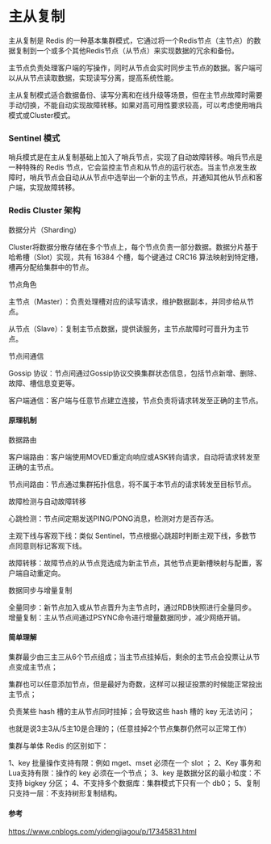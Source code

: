 # 主从复制

主从复制是 Redis 的一种基本集群模式，它通过将一个Redis节点（主节点）的数据复制到一个或多个其他Redis节点（从节点）来实现数据的冗余和备份。

主节点负责处理客户端的写操作，同时从节点会实时同步主节点的数据。客户端可以从从节点读取数据，实现读写分离，提高系统性能。

主从复制模式适合数据备份、读写分离和在线升级等场景，但在主节点故障时需要手动切换，不能自动实现故障转移。如果对高可用性要求较高，可以考虑使用哨兵模式或Cluster模式。

### Sentinel 模式

哨兵模式是在主从复制基础上加入了哨兵节点，实现了自动故障转移。哨兵节点是一种特殊的 Redis 节点，它会监控主节点和从节点的运行状态。当主节点发生故障时，哨兵节点会自动从从节点中选举出一个新的主节点，并通知其他从节点和客户端，实现故障转移。

### Redis Cluster 架构

数据分片（Sharding）

Cluster将数据分散存储在多个节点上，每个节点负责一部分数据。数据分片基于哈希槽（Slot）实现，共有 16384 个槽，每个键通过 CRC16 算法映射到特定槽，槽再分配给集群中的节点。

节点角色

主节点（Master）：负责处理槽对应的读写请求，维护数据副本，并同步给从节点。

从节点（Slave）：复制主节点数据，提供读服务，主节点故障时可晋升为主节点。

节点间通信

Gossip 协议：节点间通过Gossip协议交换集群状态信息，包括节点新增、删除、故障、槽信息变更等。

客户端通信：客户端与任意节点建立连接，节点负责将请求转发至正确的主节点。

#### 原理机制

数据路由

客户端路由：客户端使用MOVED重定向响应或ASK转向请求，自动将请求转发至正确的主节点。

节点间路由：节点通过集群拓扑信息，将不属于本节点的请求转发至目标节点。

故障检测与自动故障转移

心跳检测：节点间定期发送PING/PONG消息，检测对方是否存活。

主观下线与客观下线：类似 Sentinel，节点根据心跳超时判断主观下线，多数节点同意则标记客观下线。

故障转移：故障节点的从节点竞选成为新主节点，其他节点更新槽映射与配置，客户端自动重定向。

数据同步与增量复制

全量同步：新节点加入或从节点晋升为主节点时，通过RDB快照进行全量同步。
增量复制：主从节点间通过PSYNC命令进行增量数据同步，减少网络开销。

#### 简单理解

集群最少由三主三从6个节点组成；当主节点挂掉后，剩余的主节点会投票让从节点变成主节点；

集群也可以任意添加节点，但是最好为奇数，这样可以报证投票的时候能正常投出主节点；

负责某些 hash 槽的主从节点同时挂掉；会导致这些 hash 槽的 key 无法访问；

也就是说3主3从/5主10是合理的；（任意挂掉2个节点集群仍然可以正常工作）





集群与单体 Redis 的区别如下：

1、key 批量操作支持有限：例如 mget、mset 必须在一个 slot ；
2、Key 事务和Lua支持有限：操作的 key 必须在一个节点；
3、key 是数据分区的最小粒度：不支持 bigkey 分区；
4、不支持多个数据库：集群模式下只有一个 db0；
5、复制只支持一层：不支持树形复制结构。





#### 参考

https://www.cnblogs.com/yidengjiagou/p/17345831.html
